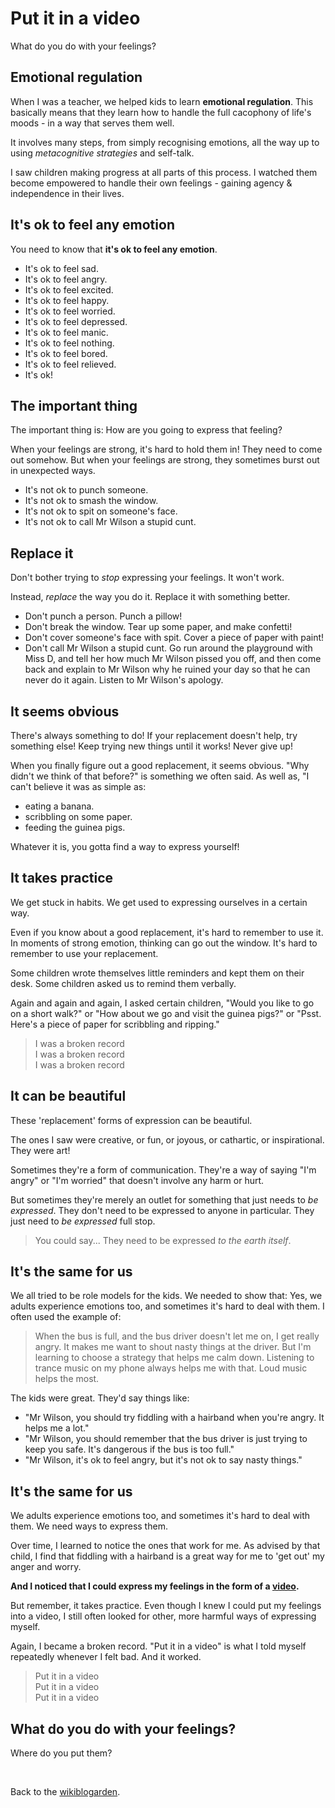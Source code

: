 # Put it in a video

What do you do with your feelings?

## Emotional regulation

When I was a teacher, we helped kids to learn **emotional regulation**. This basically means that they learn how to handle the full cacophony of life's moods - in a way that serves them well.

It involves many steps, from simply recognising emotions, all the way up to using *metacognitive strategies* and self-talk.

I saw children making progress at all parts of this process. I watched them become empowered to handle their own feelings - gaining agency & independence in their lives. 

## It's ok to feel any emotion

You need to know that **it's ok to feel any emotion**. 

- It's ok to feel sad.
- It's ok to feel angry.
- It's ok to feel excited.
- It's ok to feel happy.
- It's ok to feel worried.
- It's ok to feel depressed.
- It's ok to feel manic.
- It's ok to feel nothing.
- It's ok to feel bored.
- It's ok to feel relieved.
- It's ok!

## The important thing

The important thing is: How are you going to express that feeling?

When your feelings are strong, it's hard to hold them in! They need to come out somehow. But when your feelings are strong, they sometimes burst out in unexpected ways.

- It's not ok to punch someone.
- It's not ok to smash the window.
- It's not ok to spit on someone's face.
- It's not ok to call Mr Wilson a stupid cunt.

## Replace it

Don't bother trying to *stop* expressing your feelings. It won't work.

Instead, *replace* the way you do it. Replace it with something better.

- Don't punch a person. Punch a pillow!
- Don't break the window. Tear up some paper, and make confetti!
- Don't cover someone's face with spit. Cover a piece of paper with paint!
- Don't call Mr Wilson a stupid cunt. Go run around the playground with Miss D, and tell her how much Mr Wilson pissed you off, and then come back and explain to Mr Wilson why he ruined your day so that he can never do it again. Listen to Mr Wilson's apology.

## It seems obvious

There's always something to do! If your replacement doesn't help, try something else! Keep trying new things until it works! Never give up!

When you finally figure out a good replacement, it seems obvious. "Why didn't we think of that before?" is something we often said. As well as, "I can't believe it was as simple as:

- eating a banana.
- scribbling on some paper.
- feeding the guinea pigs.

Whatever it is, you gotta find a way to express yourself!

## It takes practice

We get stuck in habits. We get used to expressing ourselves in a certain way.

Even if you know about a good replacement, it's hard to remember to use it. In moments of strong emotion, thinking can go out the window. It's hard to remember to use your replacement.

Some children wrote themselves little reminders and kept them on their desk. Some children asked us to remind them verbally.

Again and again and again, I asked certain children, "Would you like to go on a short walk?" or "How about we go and visit the guinea pigs?" or "Psst. Here's a piece of paper for scribbling and ripping."

> I was a broken record<br>
> I was a broken record<br>
> I was a broken record

## It can be beautiful

These 'replacement' forms of expression can be beautiful.

The ones I saw were creative, or fun, or joyous, or cathartic, or inspirational. They were art!

Sometimes they're a form of communication. They're a way of saying "I'm angry" or "I'm worried" that doesn't involve any harm or hurt.

But sometimes they're merely an outlet for something that just needs to *be expressed*. They don't need to be expressed to anyone in particular. They just need to *be expressed* full stop.

> You could say... They need to be expressed *to the earth itself*.

## It's the same for us

We all tried to be role models for the kids. We needed to show that: Yes, we adults experience emotions too, and sometimes it's hard to deal with them. I often used the example of:

> When the bus is full, and the bus driver doesn't let me on, I get really angry. It makes me want to shout nasty things at the driver. But I'm learning to choose a strategy that helps me calm down. Listening to trance music on my phone always helps me with that. Loud music helps the most.

The kids were great. They'd say things like:

- "Mr Wilson, you should try fiddling with a hairband when you're angry. It helps me a lot."
- "Mr Wilson, you should remember that the bus driver is just trying to keep you safe. It's dangerous if the bus is too full."
- "Mr Wilson, it's ok to feel angry, but it's not ok to say nasty things."

## It's the same for us

We adults experience emotions too, and sometimes it's hard to deal with them. We need ways to express them.

Over time, I learned to notice the ones that work for me. As advised by that child, I find that fiddling with a hairband is a great way for me to 'get out' my anger and worry.

**And I noticed that I could express my feelings in the form of a [video](https://youtu.be/YRBtAn240j8).**

But remember, it takes practice. Even though I knew I could put my feelings into a video, I still often looked for other, more harmful ways of expressing myself.

Again, I became a broken record. "Put it in a video" is what I told myself repeatedly whenever I felt bad. And it worked.

> Put it in a video<br>
> Put it in a video<br>
> Put it in a video

## What do you do with your feelings?

Where do you put them?

<br>

Back to the [wikiblogarden](/wikiblogarden).
